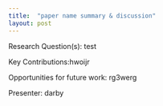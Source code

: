 ```yaml
---
title:  "paper name summary & discussion"
layout: post
---
```


Research Question(s): test

Key Contributions:hwoijr

Opportunities for future work: rg3werg

Presenter: darby

